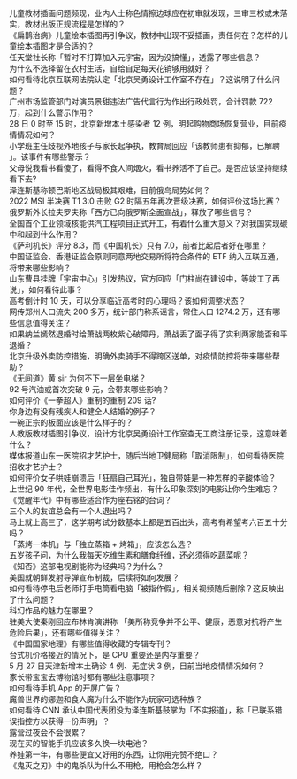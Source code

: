 儿童教材插画问题频现，业内人士称色情擦边球应在初审就发现，三审三校或未落实，教材出版正规流程是怎样的？  
《扁鹊治病》儿童绘本插图再引争议，教材中出现不妥插画，责任何在？怎样的儿童绘本插图才是合适的？  
任天堂社长称「暂时不打算加入元宇宙，因为没搞懂」，透露了哪些信息？  
为什么不选择留在农村生活，自给自足每天花销够用就好？  
如何看待北京互联网法院认定「北京吴勇设计工作室不存在」？这说明了什么问题？  
广州市场监管部门对演员景甜违法广告代言行为作出行政处罚，合计罚款 722 万，起到什么警示作用？  
28 日 0 时至 15 时，北京新增本土感染者 12 例，明起购物商场恢复营业，目前疫情情况如何？  
小学班主任歧视外地孩子与家长起争执，教育局回应「该教师患有抑郁，已解聘 」。该事件有哪些警示？  
父母说我看书看傻了，看得不食人间烟火，看书养活不了自己。是否应该坚持继续看下去?  
泽连斯基称顿巴斯地区战局极其艰难，目前俄乌局势如何？  
2022 MSI 半决赛 T1 3:0 击败 G2 时隔五年再次晋级决赛，如何评价这场比赛？  
俄罗斯外长拉夫罗夫称「西方已向俄罗斯全面宣战」，释放了哪些信号？  
全国首个工业领域核能供汽工程项目正式开工，有着什么重大意义？对我国实现碳中和起到什么作用？  
《萨利机长》评分 8.3，而《中国机长》只有 7.0，前者比起后者好在哪里？  
中国证监会、香港证监会原则同意两地交易所将符合条件的 ETF 纳入互联互通，将带来哪些影响？  
山东曹县挂牌「宇宙中心」引发热议，官方回应「门柱尚在建设中，等竣工了再说」，如何看待此事？  
高考倒计时 10 天，可以分享临近高考时的心理吗？该如何调整状态？  
网传郑州人口流失 200 多万，统计部门称系谣言，常住人口 1274.2 万，还有哪些信息值得关注？  
如果纳兰嫣然退婚时给萧战两枚紫心破障丹，萧战丢了面子得了实利两家能否和平退婚？  
北京升级外卖防控措施，明确外卖骑手不得跨区送单，对疫情防控将带来哪些帮助？  
《无间道》黄 sir 为何不下一层坐电梯？  
92 号汽油或首次突破 9 元，会带来哪些影响？  
如何评价《一拳超人》重制的重制 209 话?  
你身边有没有残疾人和健全人结婚的例子？  
一碗正宗的板面应该是什么样子的？  
人教版教材插图引争议，设计方北京吴勇设计工作室查无工商注册记录，这意味着什么？  
媒体报道山东一医院招才艺护士，随后当地卫健局称「取消限制」，如何看待医院招收才艺护士？  
如何评价女子哄娃崩溃后「狂扇自己耳光」，独自带娃是一种怎样的辛酸体验？  
上世纪 90 年代，全世界电影佳作频出，有什么印象深刻的电影让你今生难忘？  
《觉醒年代》中有哪些适合作为座右铭的台词？  
三个人的友谊总会有一个人退出吗？  
马上就上高三了，这学期考试分数基本上都是五百出头，高考有希望考六百五十分吗？  
「蒸烤一体机」与「独立蒸箱 + 烤箱」，应该怎么选？  
五岁孩子问，为什么我每天吃维生素和膳食纤维，还必须得吃蔬菜呢？  
《知否》这部电视剧能称为经典吗？为什么？  
美国就朝鲜发射导弹宣布制裁，后续将如何发展？  
如何看待停电后老师打手电筒看电脑「被指作假」，相关视频随后删除？这反映出了什么问题？  
科幻作品的魅力在哪里？  
驻美大使秦刚回应布林肯演讲称 「美所称竞争并不公平、健康，恶意对抗将产生危险后果」，还有哪些值得关注？  
《中国国家地理》有哪些值得收藏的专辑专刊？  
台式机价格接近的情况下，是 CPU 重要还是内存重要？  
5 月 27 日天津新增本土确诊 4 例、无症状 3 例，目前当地疫情情况如何？  
家长带宝宝去博物馆时都有哪些注意事项？  
如何看待手机 App 的开屏广告？  
魔兽世界的娜迦和食人魔为什么不能作为玩家可选种族？  
如何看待 CNN 承认中国代表团没为泽连斯基鼓掌为「不实报道」，称「已联系错误指控方以获得一份声明」？  
露营过夜会不会很累？  
现在买的智能手机应该多久换一块电池？  
养娃第一年，有哪些便宜又好用的东西，让你用完赞不绝口？  
《鬼灭之刃》中的鬼杀队为什么不用枪，用枪会怎么样？  
